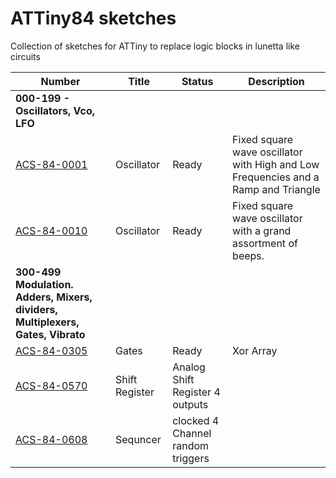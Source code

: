 # ATTiny84 sketches
Collection of sketches for ATTiny to replace logic blocks in lunetta like circuits
 
 

| Number    | Title   | Status   | Description  |
| --- | --- | --- | --- |
| **000-199 - Oscillators, Vco, LFO** |||
[ACS-84-0001](https://github.com/robstave/ArduinoComponentSketches/tree/master/ACS-84%20ATTiny84%20sketches/ACS-84-0001) | Oscillator | Ready | Fixed square wave oscillator with High and Low Frequencies and a Ramp and Triangle
[ACS-84-0010](https://github.com/robstave/ArduinoComponentSketches/tree/master/ACS-84%20ATTiny84%20sketches/ACS-84-0010) | Oscillator | Ready | Fixed square wave oscillator with a grand assortment of beeps. 
| **300-499 	Modulation. Adders, Mixers, dividers, Multiplexers, Gates, Vibrato** |||
[ACS-84-0305](https://github.com/robstave/ArduinoComponentSketches/tree/master/ACS-84%20ATTiny84%20sketches/ACS-84-0305) | Gates | Ready |  Xor Array
[ACS-84-0570](https://github.com/robstave/ArduinoComponentSketches/tree/master/ACS-84%20ATTiny84%20sketches/ACS-84-0570) |Shift Register | Analog Shift Register 4 outputs
[ACS-84-0608](https://github.com/robstave/ArduinoComponentSketches/tree/master/ACS-84%20ATTiny84%20sketches/ACS-84-0608) | Sequncer | clocked 4 Channel random triggers


